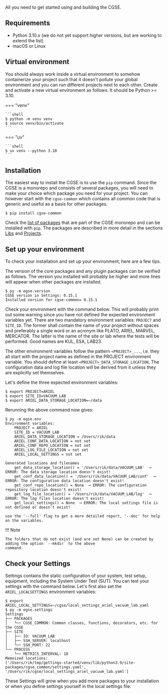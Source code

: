 All you need to get started using and building the CGSE.

## Requirements

- Python 3.10.x (we do not yet support higher versions, but are working to extend the list)
- macOS or Linux

## Virtual environment

You should always work inside a virtual environment to somehow containerize your project such that it doesn't 
pollute your global environment and you can run different projects next to each other. Create and activate a new 
virtual environment as follows. It should be Python >= 3.10.

=== "venv"

    ```shell
    $ python -m venv venv
    $ source venv/bin/activate
    ```

=== "uv"

    ```shell
    $ uv venv --python 3.10
    ```

## Installation

The easiest way to install the CGSE is to use the `pip` command. Since the CGSE is a monorepo and consists of 
several packages, you will need to make your choice which package you need for your project. You can however start 
with the `cgse-common` which contains all common code that is generic and useful as a basis for other packages.

```shell
$ pip install cgse-common
```

Check the [list of packages](./package_list.md) that are part of the CGSE monorepo and can be installed with `pip`. The 
packages are described in more detail in the sections [Libs](./libs/index.md) and [Projects](./projects/index.md).

## Set up your environment

To check your installation and set up your environment, here are a few tips.

The version of the core packages and any plugin packages can be verified as follows. The version you installed will 
probably be higher and more lines will appear when other packages are installed.

```shell
$ py -m egse.version
CGSE version in Settings: 0.15.1
Installed version for cgse-common= 0.15.1
```

Check your environment with the command below. This will probably print out some warning since you have not defined 
the expected environment variables yet. There are two mandatory environment variables: `PROJECT` and `SITE_ID`. The 
former shall contain the name of your project without spaces and preferably a single word or an acronym like PLATO, 
ARIEL, MARVEL, MERCATOR. The latter is the name of the site or lab where the tests will be performed. Good names are 
KUL, ESA, LAB23.

The other environment variables follow the pattern `<PROJECT>_...`, i.e. they all start with the project name as 
defined 
in the PROJECT environment variable. You should define at least `<PROJECT>_DATA_STORAGE_LOCATION`. The configuration 
data and log file location will be derived from it unless they are explicitly set themselves. 


Let's define the three expected environment variables:

```shell
$ export PROJECT=ARIEL
$ export SITE_ID=VACUUM_LAB
$ export ARIEL_DATA_STORAGE_LOCATION=~/data
```

Rerunning the above command now gives:

```
$ py -m egse.env
Environment variables:
    PROJECT = ARIEL
    SITE_ID = VACUUM_LAB
    ARIEL_DATA_STORAGE_LOCATION = /Users/rik/data
    ARIEL_CONF_DATA_LOCATION = not set
    ARIEL_CONF_REPO_LOCATION = not set
    ARIEL_LOG_FILE_LOCATION = not set
    ARIEL_LOCAL_SETTINGS = not set

Generated locations and filenames
    get_data_storage_location() = '/Users/rik/data/VACUUM_LAB'  ⟶ ERROR: The data storage location doesn't exist!
    get_conf_data_location() = '/Users/rik/data/VACUUM_LAB/conf'  ⟶ ERROR: The configuration data location doesn't exist!
    get_conf_repo_location() = None  ⟶ ERROR: The configuration repository location doesn't exist!
    get_log_file_location() = '/Users/rik/data/VACUUM_LAB/log'  ⟶ ERROR: The log files location doesn't exist!
    get_local_settings() = None  ⟶ ERROR: The local settings file is not defined or doesn't exist!

use the '--full' flag to get a more detailed report, '--doc' for help on the variables.
```

!!! Note

    The folders that do not exist (and are not None) can be created by adding the option `--mkdir` to the above 
    command.

## Check your Settings

Settings contains the static configuration of your system, test setup, equipment, including the System Under Test 
(SUT). You can test your settings with the command below. Let's first also set the `ARIEL_LOCALSETTINGS` environment 
variables:

```
$ export ARIEL_LOCAL_SETTINGS=~/cgse/local_settings_ariel_vacuum_lab.yaml
$ py -m egse.settings
Settings
├── PACKAGES
│   └── CGSE_COMMON: Common classes, functions, decorators, etc. for the CGSE
├── SITE
│   ├── ID: VACUUM_LAB
│   ├── SSH_SERVER: localhost
│   └── SSH_PORT: 22
└── PROCESS
    └── METRICS_INTERVAL: 10
Memoized locations:
['/Users/rik/tmp/gettings-started/venv/lib/python3.9/site-packages/cgse_common/settings.yaml', 
'/Users/rik/cgse/local_settings_ariel_vacuum_lab.yaml']
```
These Settings will grow when you add more packages to your installation or when you define settings yourself in the 
local settings file.
